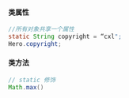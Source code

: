 #### 类属性

```java
//所有对象共享一个属性
static String copyright = “cxl";
Hero.copyright;
```

#### 类方法

```java
// static 修饰
Math.max()
```

